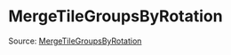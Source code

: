 # MergeTileGroupsByRotation

Source: [MergeTileGroupsByRotation](../../../csrc/device_lower/analysis/tma.cpp#L505)
